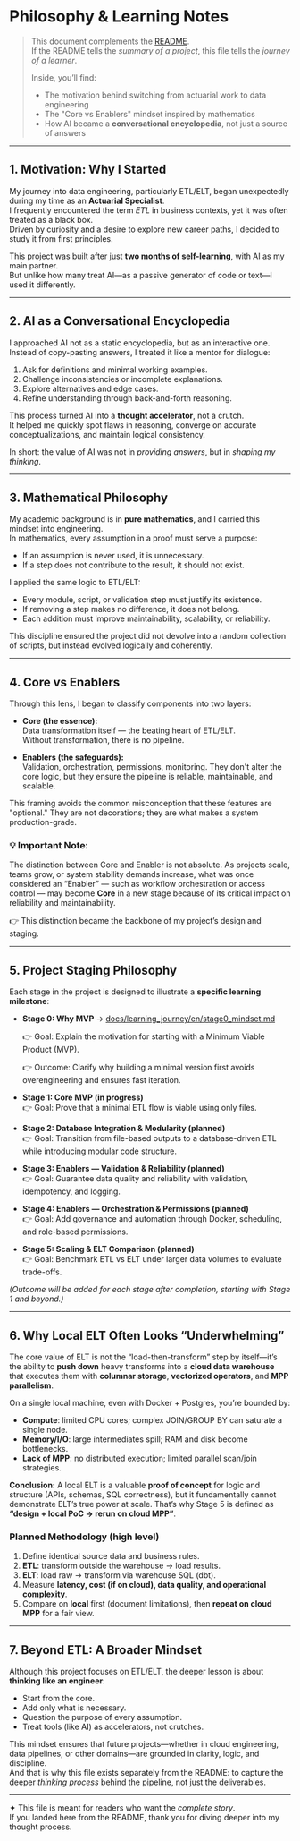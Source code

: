 # Philosophy & Learning Notes

> This document complements the [README](../README.md).  
> If the README tells the *summary of a project*, this file tells the *journey of a learner*.  
> 
> Inside, you’ll find:  
> - The motivation behind switching from actuarial work to data engineering  
> - The "Core vs Enablers" mindset inspired by mathematics  
> - How AI became a **conversational encyclopedia**, not just a source of answers

---

## 1. Motivation: Why I Started
My journey into data engineering, particularly ETL/ELT, began unexpectedly during my time as an **Actuarial Specialist**.  
I frequently encountered the term *ETL* in business contexts, yet it was often treated as a black box.  
Driven by curiosity and a desire to explore new career paths, I decided to study it from first principles.  

This project was built after just **two months of self-learning**, with AI as my main partner.  
But unlike how many treat AI—as a passive generator of code or text—I used it differently.

---

## 2. AI as a Conversational Encyclopedia 
I approached AI not as a static encyclopedia, but as an interactive one.  
Instead of copy-pasting answers, I treated it like a mentor for dialogue:  

1. Ask for definitions and minimal working examples.  
2. Challenge inconsistencies or incomplete explanations.  
3. Explore alternatives and edge cases.  
4. Refine understanding through back-and-forth reasoning.  

This process turned AI into a **thought accelerator**, not a crutch.  
It helped me quickly spot flaws in reasoning, converge on accurate conceptualizations, and maintain logical consistency.  

In short: the value of AI was not in *providing answers*, but in *shaping my thinking*.

---

## 3. Mathematical Philosophy
My academic background is in **pure mathematics**, and I carried this mindset into engineering.  
In mathematics, every assumption in a proof must serve a purpose:  

- If an assumption is never used, it is unnecessary.  
- If a step does not contribute to the result, it should not exist.  

I applied the same logic to ETL/ELT:  

- Every module, script, or validation step must justify its existence.  
- If removing a step makes no difference, it does not belong.  
- Each addition must improve maintainability, scalability, or reliability.  

This discipline ensured the project did not devolve into a random collection of scripts, but instead evolved logically and coherently.

---

## 4. Core vs Enablers
Through this lens, I began to classify components into two layers:  

- **Core (the essence):**  
  Data transformation itself — the beating heart of ETL/ELT.  
  Without transformation, there is no pipeline.  

- **Enablers (the safeguards):**  
  Validation, orchestration, permissions, monitoring. They don't alter the core logic, but they ensure the pipeline is reliable, maintainable, and scalable.   

This framing avoids the common misconception that these features are "optional."
They are not decorations; they are what makes a system production-grade.

### 💡 Important Note:  
The distinction between Core and Enabler is not absolute. As projects scale, teams grow, or system stability demands increase, what was once considered an “Enabler” — such as workflow orchestration or access control — may become **Core** in a new stage because of its critical impact on reliability and maintainability.  

👉 This distinction became the backbone of my project’s design and staging.

---

## 5. Project Staging Philosophy
Each stage in the project is designed to illustrate a **specific learning milestone**:

- **Stage 0: Why MVP** → [docs/learning_journey/en/stage0_mindset.md](./learning_journey/en/stage0_mindset.md)


  👉 Goal: Explain the motivation for starting with a Minimum Viable Product (MVP).

  👉 Outcome: Clarify why building a minimal version first avoids overengineering and ensures fast iteration.

- **Stage 1: Core MVP (in progress)**  
  👉 Goal: Prove that a minimal ETL flow is viable using only files.  

- **Stage 2: Database Integration & Modularity (planned)**  
  👉 Goal: Transition from file-based outputs to a database-driven ETL while introducing modular code structure.  

- **Stage 3: Enablers — Validation & Reliability (planned)**  
  👉 Goal: Guarantee data quality and reliability with validation, idempotency, and logging.  

- **Stage 4: Enablers — Orchestration & Permissions (planned)**  
  👉 Goal: Add governance and automation through Docker, scheduling, and role-based permissions.  

- **Stage 5: Scaling & ELT Comparison (planned)**  
  👉 Goal: Benchmark ETL vs ELT under larger data volumes to evaluate trade-offs.  

*(Outcome will be added for each stage after completion, starting with Stage 1 and beyond.)*

---

## 6. Why Local ELT Often Looks “Underwhelming”
The core value of ELT is not the “load-then-transform” step by itself—it’s the ability to **push down** heavy transforms into a **cloud data warehouse** that executes them with **columnar storage**, **vectorized operators**, and **MPP parallelism**.

On a single local machine, even with Docker + Postgres, you’re bounded by:
- **Compute**: limited CPU cores; complex JOIN/GROUP BY can saturate a single node.  
- **Memory/I/O**: large intermediates spill; RAM and disk become bottlenecks.  
- **Lack of MPP**: no distributed execution; limited parallel scan/join strategies.  

**Conclusion:** A local ELT is a valuable **proof of concept** for logic and structure (APIs, schemas, SQL correctness), but it fundamentally cannot demonstrate ELT’s true power at scale. 
That’s why Stage 5 is defined as **“design + local PoC → rerun on cloud MPP”**.

### Planned Methodology (high level)
1. Define identical source data and business rules.  
2. **ETL**: transform outside the warehouse → load results.  
3. **ELT**: load raw → transform via warehouse SQL (dbt).  
4. Measure **latency, cost (if on cloud), data quality, and operational complexity**.  
5. Compare on **local** first (document limitations), then **repeat on cloud MPP** for a fair view.

---

## 7. Beyond ETL: A Broader Mindset
Although this project focuses on ETL/ELT, the deeper lesson is about **thinking like an engineer**:  

- Start from the core.  
- Add only what is necessary.  
- Question the purpose of every assumption.  
- Treat tools (like AI) as accelerators, not crutches.  

This mindset ensures that future projects—whether in cloud engineering, data pipelines, or other domains—are grounded in clarity, logic, and discipline.  
And that is why this file exists separately from the README: to capture the deeper *thinking process* behind the pipeline, not just the deliverables.


---

✦ This file is meant for readers who want the *complete story*.  
If you landed here from the README, thank you for diving deeper into my thought process.
